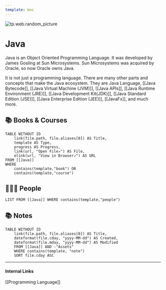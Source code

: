 ```yaml
---
template: moc
---
```

![tp.web.random_picture](https://images.unsplash.com/photo-1511286148459-914c6179993e?crop=entropy&cs=tinysrgb&fit=crop&fm=jpg&h=300&ixid=MnwxfDB8MXxyYW5kb218MHx8dHJlZSxsYW5kc2NhcGUsd2F0ZXIsbW91bnRhaW58fHx8fHwxNjYwODQwMjk3&ixlib=rb-1.2.1&q=80&utm_campaign=api-credit&utm_medium=referral&utm_source=unsplash_source&w=900)

# Java
Java is an Object Oriented Programming Language. It was developed by James Gosling at Sun Microsystems. Sun Microsystems was acquired by Oracle, so now Oracle owns Java.

It is not just a programming language. There are many other parts and concepts that make the Java ecosystem. They are Java Language, [[Java Bytecode]], [[Java Virtual Machine (JVM)]], [[Java APIs]], [[Java Runtime Environment (JRE)]], [[Java Development Kit(JDK)]], [[Java Standard Edition (JSE)]], [[Java Enterprise Edition (JEE)]], [[JavaFx]], and much more.

## 📚 Books & Courses
```dataview
TABLE WITHOUT ID 
	link(file.path, file.aliases[0]) AS Title,
	template AS Type,
	progress AS Progress,
	link(url, "Open File↗️") AS File,
	elink(url, "View in Browser↗️") AS URL
FROM [[Java]] 
WHERE 
	contains(template,"book") OR 
	contains(template,"course")
```

## 👨🏻‍🏫 People
```dataview
LIST FROM [[Java]] WHERE contains(template,"people")
```

## 📚 Notes
```dataview
TABLE WITHOUT ID
	link(file.path, file.aliases[0]) AS Title,
	dateformat(file.cday, "yyyy-MM-dd") AS Created,
	dateformat(file.mday, "yyyy-MM-dd") AS Modified
	FROM [[Java]] AND -"Assets"
	WHERE contains(template, "note")
	SORT file.cday ASC
```

---
#### Internal Links
[[Programming Language]]